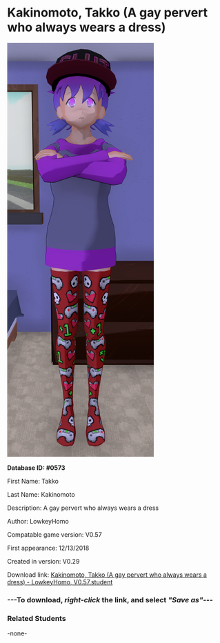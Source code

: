 # Kakinomoto, Takko (A gay pervert who always wears a dress)

<img src="../../Files/Images/Kakinomoto, Takko (A gay pervert who always wears a dress).png" title="Kakinomoto, Takko (A gay pervert who always wears a dress) - LowkeyHomo, V0.57">

**Database ID: #0573**

First Name: Takko

Last Name: Kakinomoto

Description: A gay pervert who always wears a dress

Author: LowkeyHomo

Compatable game version: V0.57

First appearance: 12/13/2018

Created in version: V0.29

Download link: <a href="https://raw.githubusercontent.com/Arbiter1223/Daigaku-Gurashi-Custom-Students/master/Files/Student%20Files/Kakinomoto%2C%20Takko%20(A%20gay%20pervert%20who%20always%20wears%20a%20dress)%20-%20LowkeyHomo%2C%20V0.57.student">Kakinomoto, Takko (A gay pervert who always wears a dress) - LowkeyHomo, V0.57.student</a>

### ---**To download, _right-click_ the link, and select _"Save as"_**---

### Related Students

-none-
